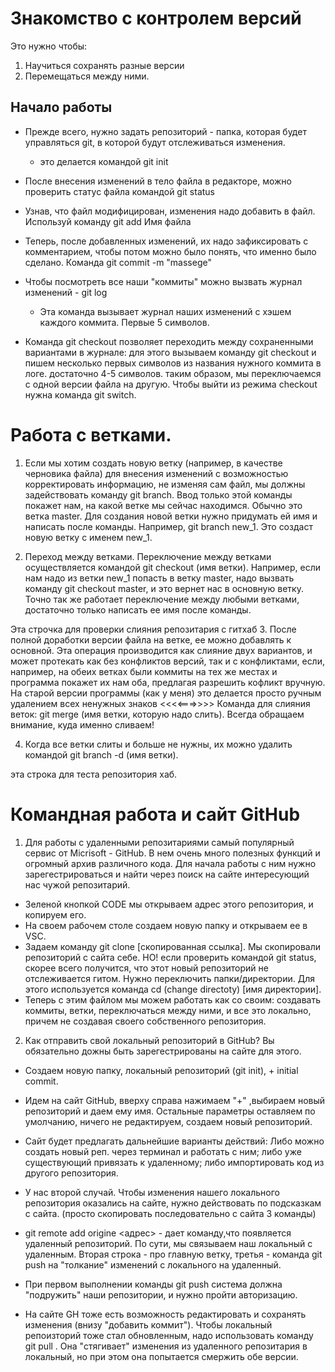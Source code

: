 # Знакомство с контролем версий

Это нужно чтобы:
1. Научиться сохранять разные версии
2. Перемещаться между ними.

## Начало работы

* Прежде всего, нужно задать репозиторий - папка, которая будет управляться git, в которой будут отслеживаться изменения. 
    * это делается командой git init

 * После внесения изменений в тело файла в редакторе, можно проверить статус файла командой git status

 * Узнав, что файл модифицирован, изменения надо добавить в файл. Используй команду git add Имя файла

 * Теперь, после добавленных изменений, их надо зафиксировать с комментарием, чтобы потом можно было понять, что именно было сделано. Команда git commit -m "massege"

 * Чтобы посмотреть все наши "коммиты" можно вызвать журнал изменений - git log
     * Эта команда вызывает журнал наших изменений с хэшем каждого коммита. Первые 5 символов.
 
* Команда git checkout позволяет переходить между сохраненными вариантами в журнале: для этого вызываем команду git checkout  и пишем несколько первых символов из названия нужного коммита в логе. достаточно 4-5 символов. таким образом, мы переключаемся с одной версии файла на другую. Чтобы выйти из режима checkout нужна команда git switch.

# Работа с ветками.

1. Если мы хотим создать новую ветку (например, в качестве черновика файла) для внесения изменений с возможностью корректировать информацию, не изменяя сам файл, мы должны задействовать команду git branch. Ввод только этой команды покажет нам, на какой ветке мы сейчас находимся. Обычно это ветка master. Для создания новой ветки нужно придумать ей имя и написать после команды. Например, git branch new_1. Это создаст новую ветку с именем new_1. 


2. Переход между ветками.
Переключение между ветками осуществляется командой git checkout (имя ветки). Например, если нам надо из ветки new_1 попасть в ветку  master, надо вызвать команду git checkout master, и это вернет нас в основную ветку. Точно так же работает переключение между любыми ветками, достаточно только написать ее имя после команды.


Эта строчка для проверки слияния репозитария с гитхаб
3. После полной доработки версии файла на ветке, ее можно добавлять к основной. Эта операция производится как слияние двух вариантов, и может протекать как без конфликтов версий, так и с конфликтами, если, например, на обеих ветках были коммиты на тех же местах и программа покажет их нам оба, предлагая разрешить кофликт вручную. На старой версии программы (как у меня) это делается просто ручным удалением всех ненужных знаков <<<<===>>>> Команда для слияния веток: git merge (имя ветки, которую надо слить). Всегда обращаем внимание, куда именно сливаем! 

4. Когда все ветки слиты и больше не нужны, их можно удалить командой git branch -d (имя ветки). 


эта строка для теста репозитория хаб.

# Командная работа и сайт GitHub

1. Для работы с удаленными репозитариями самый популярный сервис от Micrisoft - GitHub. В нем очень много полезных функций и огромный архив различного кода.  Для начала работы с ним нужно зарегестрироваться и найти через поиск на сайте интересующий нас чужой репозитарий.
 * Зеленой кнопкой CODE мы открываем адрес этого репозитория, и копируем его. 
 * На своем рабочем столе создаем новую папку и открываем ее в VSC. 
 * Задаем команду git clone [скопированная ссылка]. Мы скопировали репозиторий с сайта себе. НО! если проверить командой git status, скорее всего получится, что этот новый репозиторий не отслеживается гитом. Нужно переключить папки/директории. Для этого используется команда cd (change directoty) [имя директории].
* Теперь с этим файлом мы можем работать как со своим: создавать коммиты, ветки, переключаться между ними, и все это локально, причем не создавая своего собственного репозитория.

2. Как отправить свой локальный репозиторий в GitHub? Вы обязательно дожны быть зарегестрированы на сайте для этого. 
* Создаем новую папку, локальный репозиторий (git init), + initial commit. 
* Идем на сайт GitHub, вверху справа нажимаем "+" ,выбираем новый репозиторий и  даем ему имя. Остальные параметры оставляем по умолчанию, ничего не редактируем, создаем новый репозиторий.

* Сайт будет предлагать дальнейшие варианты действий: Либо можно создать новый реп. через терминал и работать с ним; либо уже существующий привязать к удаленному; либо импортировать код из другого репозитория. 
* У нас второй случай. Чтобы изменения нашего локального репозитория оказались на сайте, нужно действовать по подсказкам с сайта. (просто скопировать последовательно с сайта 3 команды)
* git remote add origine <адрес> - дает команду,что появляется удаленный репозиторий. По сути, мы связываем наш локальный с удаленным.  Вторая строка - про главную ветку, третья - команда git push на "толкание" изменений с локального на удаленный. 
* При первом выполнении команды git push система должна "подружить" наши репозитории, и нужно пройти авторизацию.
* На сайте GH тоже есть возможность редактировать и сохранять изменения (внизу "добавить коммит"). Чтобы локальный репоизторий тоже стал обновленным, надо использовать команду git pull . Она "стягивает" изменения из удаленного репозитария в локальный, но при этом она попытается смержить обе версии.
